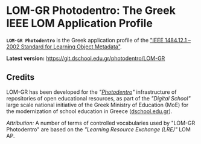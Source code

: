# LOM-GR Photodentro: The Greek IEEE LOM Application Profile

**`LOM-GR Photodentro`** is the Greek application profile of the ["IEEE 1484.12.1 – 2002 Standard for Learning Object Metadata"][1].

**Latest version:** https://git.dschool.edu.gr/photodentro/LOM-GR


## Credits

LOM-GR has been developed for the _"[Photodentro][3]"_ infrastructure of repositories of open educational resources, as part of the _"Digital School"_ large scale national initiative of the Greek Ministry of Education (MoE) for the modernization of school education in Greece ([dschool.edu.gr][2]).

_Attribution:_ A number of terms of controlled vocabularies used by "LOM-GR Photodentro" are based on the _"Learning Resource Exchange (LRE)"_ LOM AP.

[1]: https://en.wikipedia.org/wiki/Learning_object_metadata
[2]: http://dschool.edu.gr
[3]: http://photodentro.edu.gr
